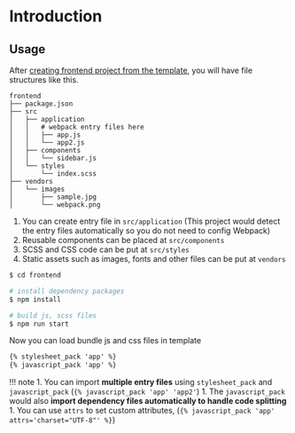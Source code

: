 # Introduction

## Usage

After [creating frontend project from the template](frontend), you will have file structures like this.

``` hl_lines="4 8 10 12"
frontend
├── package.json
├── src
│   ├── application
│   │   # webpack entry files here
│   │   ├── app.js
│   │   └── app2.js
│   ├── components
│   │   └── sidebar.js
│   └── styles
│       └── index.scss
├── vendors
│   └── images
│       ├── sample.jpg
│       └── webpack.png
```

1. You can create entry file in `src/application` (This project would detect the entry files automatically so you do not need to config Webpack)
1. Reusable components can be placed at `src/components`
1. SCSS and CSS code can be put at `src/styles`
1. Static assets such as images, fonts and other files can be put at `vendors`

```bash
$ cd frontend

# install dependency packages
$ npm install

# build js, scss files
$ npm run start
```

Now you can load bundle js and css files in template

```html
{% stylesheet_pack 'app' %}
{% javascript_pack 'app' %}
```

!!! note
    1. You can import **multiple entry files** using `stylesheet_pack` and `javascript_pack` (`{% javascript_pack 'app' 'app2'`)
    1. The `javascript_pack` would also **import dependency files automatically to handle code splitting**
    1. You can use `attrs` to set custom attributes, (`{% javascript_pack 'app' attrs='charset="UTF-8"' %}`)
